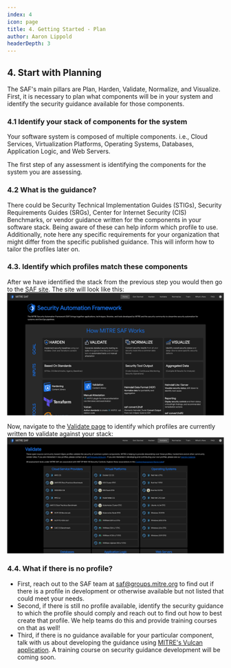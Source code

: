 ```yaml
---
index: 4
icon: page
title: 4. Getting Started - Plan
author: Aaron Lippold
headerDepth: 3
---
```


## 4. Start with Planning
The SAF's main pillars are Plan, Harden, Validate, Normalize, and Visualize. First, it is necessary to plan what components will be in your system and identify the security guidance available for those components. 

### 4.1 Identify your stack of components for the system
Your software system is composed of multiple components. i.e., Cloud Services, Virtualization Platforms, Operating Systems, Databases, Application Logic, and Web Servers.

The first step of any assessment is identifying the components for the system you are assessing.  
<!-- [[Graphic of Stack with Redhat 7, NGINX]] -->

### 4.2 What is the guidance?
There could be Security Technical Implementation Guides (STIGs), Security Requirements Guides (SRGs), Center for Internet Security (CIS) Benchmarks, or vendor guidance written for the components in your software stack. Being aware of these can help inform which profile to use. Additionally, note here any specific requirements for your organization that might differ from the specific published guidance. This will inform how to tailor the profiles later on.

### 4.3. Identify which profiles match these components

After we have identified the stack from the previous step you would then go to the [SAF site](saf.mitre.org). The site will look like this:  
![Alt text](../../assets/img/SAF_Home.png)

Now, navigate to the [Validate page](https://saf.mitre.org/#/validate) to identify which profiles are currently written to validate against your stack:  
![Alt text](../../assets/img/SAF_Validate.png)

### 4.4. What if there is no profile?
- First, reach out to the SAF team at saf@groups.mitre.org to find out if there is a profile in development or otherwise available but not listed that could meet your needs.
- Second, if there is still no profile available, identify the security guidance to which the profile should comply and reach out to find out how to best create that profile. We help teams do this and provide training courses on that as well!
- Third, if there is no guidance available for your particular component, talk with us about developing the guidance using [MITRE's Vulcan application](https://vulcan.mitre.org/). A training course on security guidance development will be coming soon.